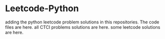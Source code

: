 # Leetcode-Python
adding the python leetcode problem solutions in this repositories. 
The code files are here.
all CTCI problems solutions are here.
some leetcode solutions are here.






























































































































































































































































































































































































































































































































































































































































































































































































































































































































































































































































































































































